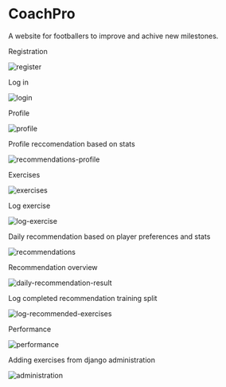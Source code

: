 # CoachPro
A website for footballers to improve and achive new milestones.

Registration

![register](https://github.com/user-attachments/assets/5e1b489e-f84d-4982-9e6c-a5ba700f9ce1)

Log in

![login](https://github.com/user-attachments/assets/eb8d4409-9556-4ff8-b0eb-bf68d8088847)

Profile

![profile](https://github.com/user-attachments/assets/06102b78-d125-4d7a-926c-c5776e54722c)

Profile reccomendation based on stats

![recommendations-profile](https://github.com/user-attachments/assets/3b893642-8420-4978-a1ce-8e659ae7d323)

Exercises

![exercises](https://github.com/user-attachments/assets/048a8453-3dca-4bee-bf32-ba06e5a47743)

Log exercise

![log-exercise](https://github.com/user-attachments/assets/18fccce4-8b10-469b-ae07-44837cbeac61)

Daily recommendation based on player preferences and stats

![recommendations](https://github.com/user-attachments/assets/1ac44d70-999f-4dba-9408-bdf2e0486592)

Recommendation overview

![daily-recommendation-result](https://github.com/user-attachments/assets/690ae3ec-765d-4afb-ae84-9808af720231)

Log completed recommendation training split

![log-recommended-exercises](https://github.com/user-attachments/assets/4a587579-e013-4980-a6d2-7ce091dc9a02)

Performance

![performance](https://github.com/user-attachments/assets/83e65c8d-69ab-44b2-8d9d-517dff8c6456)

Adding exercises from django administration

![administration](https://github.com/user-attachments/assets/f6f21d70-83df-4d03-961f-69ece0590e5d)
